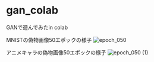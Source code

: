 # gan_colab
GANで遊んでみたin colab

MNISTの偽物画像50エポックの様子
![epoch_050](https://github.com/user-attachments/assets/8b9cfd4a-a61b-49e0-9627-ac49e6622b07)

アニメキャラの偽物画像50エポックの様子
![epoch_050 (1)](https://github.com/user-attachments/assets/a40cc47c-8e34-4d52-bb7c-a1b81b149358)
